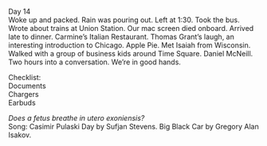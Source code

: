 Day 14  
Woke up and packed. Rain was pouring out. Left at 1:30. Took the bus. Wrote about trains at Union Station. Our mac screen died onboard. Arrived late to dinner. Carmine’s Italian Restaurant. Thomas Grant’s laugh, an interesting introduction to Chicago. Apple Pie. Met Isaiah from Wisconsin. Walked with a group of business kids around Time Square. Daniel McNeill. Two hours into a conversation. We’re in good hands.

Checklist:  
Documents  
Chargers  
Earbuds

*Does a fetus breathe in utero exoniensis?*  
Song: Casimir Pulaski Day by Sufjan Stevens. Big Black Car by Gregory Alan Isakov.
